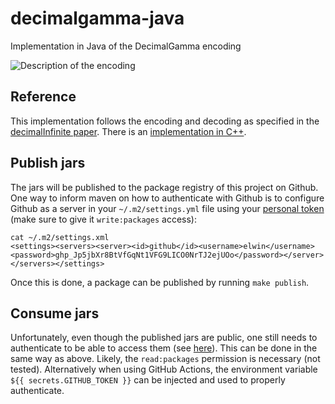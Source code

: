 # decimalgamma-java

Implementation in Java of the DecimalGamma encoding

![Description of the encoding](https://www.dropbox.com/s/xqj8ra6fu97c9kx/DecimalGamma.png?dl=1)

## Reference

This implementation follows the encoding and decoding as specified in the
[decimalInfinite paper](https://arxiv.org/abs/1506.01598). There is an
[implementation in C++](https://github.com/ghislainfourny/decimalgamma-cpp).

## Publish jars

The jars will be published to the package registry of this project on Github. One way to inform maven on how to
authenticate with Github is to configure Github as a server in your `~/.m2/settings.yml` file using your
[personal token](https://github.com/settings/tokens) (make sure to give it `write:packages` access):

```shell
cat ~/.m2/settings.xml
<settings><servers><server><id>github</id><username>elwin</username><password>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</password></server></servers></settings>
```

Once this is done, a package can be published by running `make publish`.

## Consume jars

Unfortunately, even though the published jars are public, one still needs to authenticate to be able to access them
(see [here](https://github.community/t/download-from-github-package-registry-without-authentication/14407)). This can be
done in the same way as above. Likely, the `read:packages` permission is necessary (not tested). Alternatively when
using GitHub Actions, the environment variable `${{ secrets.GITHUB_TOKEN }}` can be injected and used to properly
authenticate.

